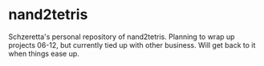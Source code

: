 # nand2tetris

Schzeretta's personal repository of nand2tetris.
Planning to wrap up projects 06-12, but currently tied up with other business. Will get back to it when things ease up.
